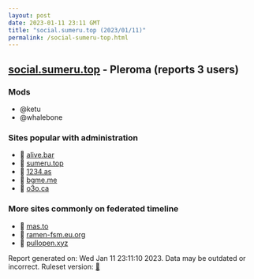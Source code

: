 ```yaml
---
layout: post
date: 2023-01-11 23:11 GMT
title: "social.sumeru.top (2023/01/11)"
permalink: /social-sumeru-top.html
---
```



## [social.sumeru.top](https://social.sumeru.top) - Pleroma (reports 3 users)

### Mods
 * @ketu
 * @whalebone

### Sites popular with administration

* 🐘 [alive.bar](/alive-bar.html)
* 🐘 [sumeru.top](/sumeru-top.html)
* 🐘 [1234.as](/1234-as.html)
* 🐘 [bgme.me](/bgme-me.html)
* 🐘 [o3o.ca](/o3o-ca.html)

### More sites commonly on federated timeline

* 🐘 [mas.to](/mas-to.html)
* 🐘 [ramen-fsm.eu.org](/ramen-fsm-eu-org.html)
* 🐘 [pullopen.xyz](/pullopen-xyz.html)

Report generated on: Wed Jan 11 23:11:10 2023. Data may be outdated or incorrect.
Ruleset version: [🧁](/version-cupcake)
